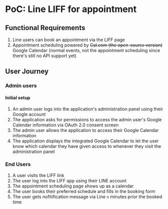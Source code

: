 # PoC: Line LIFF for appointment

## Functional Requirements

1. Line users can book an appointment via the LIFF page
2. Appointment scheduling powered by ~~Cal.com (the open-source version)~~ Google Calendar (normal events, not the appointment scheduling since there's still no API support yet)

## User Journey

### Admin users

#### Initial setup

1. An admin user logs into the application's administration panel using their Google account
2. The application asks for permissions to access the admin user's Google Calendar information via OAuth 2.0 consent screen
3. The admin user allows the application to access their Google Calendar information
4. The application displays the integrated Google Calendar to let the user know which calendar they have given access to whenever they visit the administration panel

### End Users

1. A user visits the LIFF link
2. The user log into the LIFF app using their LINE account
3. The appointment scheduling page shows up as a calendar
4. The user books their preferred schedule and fills in the booking form
5. The user gets nofitification message via Line `n` minutes prior the booked time
